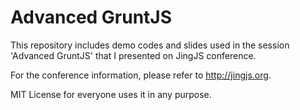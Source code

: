 # Advanced GruntJS #

This repository includes demo codes and slides used in the session 'Advanced GruntJS' that I presented on JingJS conference.

For the conference information, please refer to http://jingjs.org.

MIT License for everyone uses it in any purpose.